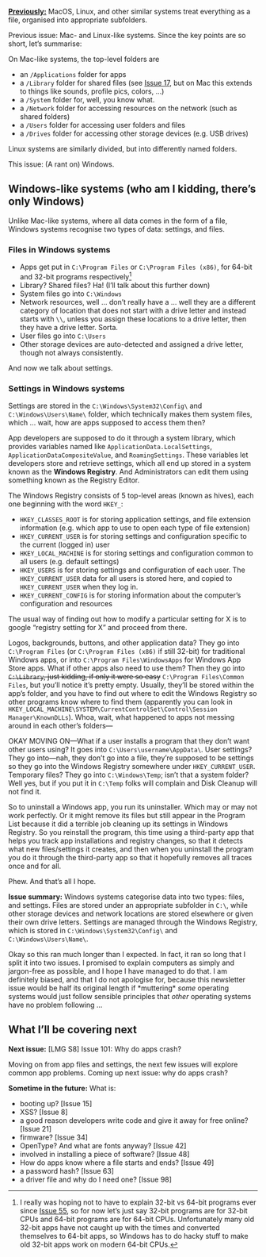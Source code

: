 [**Previously:**](https://buttondown.email/laymansguide/archive/) MacOS, Linux, and other similar systems treat everything as a file, organised into appropriate subfolders.

Previous issue: Mac- and Linux-like systems. Since the key points are so short, let’s summarise:

On Mac-like systems, the top-level folders are

- an `/Applications` folder for apps
- a `/Library` folder for shared files (see [Issue 17](https://buttondown.email/laymansguide/archive/lmg-s2-issue-17-libraries/), but on Mac this extends to things like sounds, profile pics, colors, ...)
- a `/System` folder for, well, you know what.
- a `/Network` folder for accessing resources on the network (such as shared folders)
- a `/Users` folder for accessing user folders and files
- a `/Drives` folder for accessing other storage devices (e.g. USB drives)

Linux systems are similarly divided, but into differently named folders.

This issue: (A rant on) Windows.

## Windows-like systems (who am I kidding, there’s only Windows)

Unlike Mac-like systems, where all data comes in the form of a file, Windows systems recognise two types of data: settings, and files.

### Files in Windows systems

- Apps get put in `C:\Program Files` or `C:\Program Files (x86)`, for 64-bit and 32-bit programs respectively[^1]
- Library? Shared files? Ha! (I’ll talk about this further down)
- System files go into `C:\Windows`
- Network resources, well ... don’t really have a ... well they are a different category of location that does not start with a drive letter and instead starts with `\\`, unless you assign these locations to a drive letter, then they have a drive letter. Sorta.
- User files go into `C:\Users`
- Other storage devices are auto-detected and assigned a drive letter, though not always consistently.

[^1]: I really was hoping not to have to explain 32-bit vs 64-bit programs ever since [Issue 55](https://buttondown.email/laymansguide/archive/lmg-s5-issue-55-addressing-memory/), so for now let’s just say 32-bit programs are for 32-bit CPUs and 64-bit programs are for 64-bit CPUs. Unfortunately many old 32-bit apps have not caught up with the times and converted themselves to 64-bit apps, so Windows has to do hacky stuff to make old 32-bit apps work on modern 64-bit CPUs.

And now we talk about settings.

### Settings in Windows systems

Settings are stored in the `C:\Windows\System32\Config\` and `C:\Windows\Users\Name\` folder, which technically makes them system files, which ... wait, how are apps supposed to access them then?

App developers are supposed to do it through a system library, which provides variables named like `ApplicationData.LocalSettings`, `ApplicationDataCompositeValue`, and `RoamingSettings`. These variables let developers store and retrieve settings, which all end up stored in a system known as the **Windows Registry**. And Administrators can edit them using something known as the Registry Editor.

The Windows Registry consists of 5 top-level areas (known as hives), each one beginning with the word `HKEY_`:

- `HKEY_CLASSES_ROOT` is for storing application settings, and file extension information (e.g. which app to use to open each type of file extension)
- `HKEY_CURRENT_USER` is for storing settings and configuration specific to the current (logged in) user
- `HKEY_LOCAL_MACHINE` is for storing settings and configuration common to all users (e.g. default settings)
- `HKEY_USERS` is for storing settings and configuration of each user. The `HKEY_CURRENT_USER` data for all users is stored here, and copied to `HKEY_CURRENT_USER` when they log in.
- `HKEY_CURRENT_CONFIG` is for storing information about the computer’s configuration and resources

The usual way of finding out how to modify a particular setting for X is to google “registry setting for X” and proceed from there.

Logos, backgrounds, buttons, and other application data? They go into `C:\Program Files` (or `C:\Program Files (x86)` if still 32-bit) for traditional Windows apps, or into `C:\Program Files\WindowsApps` for Windows App Store apps. What if other apps also need to use them? Then they go into ~~`C:\Library`, just kidding, if only it were so easy~~ `C:\Program Files\Common Files`, but you’ll notice it’s pretty empty. Usually, they’ll be stored within the app’s folder, and you have to find out where to edit the Windows Registry so other programs know where to find them (apparently you can look in `HKEY_LOCAL_MACHINE\SYSTEM\CurrentControlSet\Control\Session Manager\KnownDLLs`). Whoa, wait, what happened to apps not messing around in each other’s folders—

OKAY MOVING ON—What if a user installs a program that they don’t want other users using? It goes into `C:\Users\username\AppData\`. User settings? They go into—nah, they don’t go into a file, they’re supposed to be settings so they go into the Windows Registry somewhere under `HKEY_CURRENT_USER`. Temporary files? They go into `C:\Windows\Temp`; isn’t that a system folder? Well yes, but if you put it in `C:\Temp` folks will complain and Disk Cleanup will not find it.

So to uninstall a Windows app, you run its uninstaller. Which may or may not work perfectly. Or it might remove its files but still appear in the Program List because it did a terrible job cleaning up its settings in Windows Registry. So you reinstall the program, this time using a third-party app that helps you track app installations and registry changes, so that it detects what new files/settings it creates, and then when you uninstall the program you do it through the third-party app so that it hopefully removes all traces once and for all.

Phew. And that’s all I hope.

**Issue summary:** Windows systems categorise data into two types: files, and settings. Files are stored under an appropriate subfolder in `C:\`, while other storage devices and network locations are stored elsewhere or given their own drive letters. Settings are managed through the Windows Registry, which is stored in `C:\Windows\System32\Config\` and `C:\Windows\Users\Name\`.

Okay so this ran much longer than I expected. In fact, it ran so long that I split it into two issues. I promised to explain computers as simply and jargon-free as possible, and I hope I have managed to do that. I am definitely biased, and that I do not apologise for, because this newsletter issue would be half its original length if \*muttering\* *some* operating systems would just follow sensible principles that *other* operating systems have no problem following ...

## What I’ll be covering next

**Next issue:** [LMG S8] Issue 101: Why do apps crash?

Moving on from app files and settings, the next few issues will explore common app problems. Coming up next issue: why do apps crash?

**Sometime in the future:** What is:

- booting up? [Issue 15]
- XSS? [Issue 8]
- a good reason developers write code and give it away for free online? [Issue 21]
- firmware? [Issue 34]
- OpenType? And what are fonts anyway? [Issue 42]
- involved in installing a piece of software? [Issue 48]
- How do apps know where a file starts and ends? [Issue 49]
- a password hash? [Issue 63]
- a driver file and why do I need one? [Issue 98]
